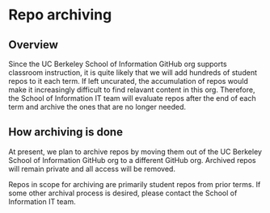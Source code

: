 # Repo archiving

## Overview

Since the UC Berkeley School of Information GitHub org supports classroom instruction, it is quite likely that we will add hundreds of student repos to it each term.  If left uncurated, the accumulation of repos would make it increasingly difficult to find relavant content in this org.  Therefore, the School of Information IT team will evaluate repos after the end of each term and archive the ones that are no longer needed.

## How archiving is done

At present, we plan to archive repos by moving them out of the UC Berkeley School of Information GitHub org to a different GitHub org.  Archived repos will remain private and all access will be removed.

Repos in scope for archiving are primarily student repos from prior terms.  If some other archival process is desired, please contact the School of Information IT team.

